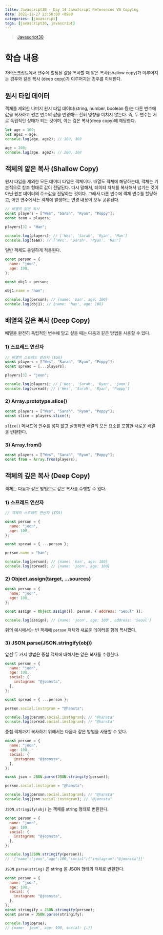 ```yaml
---
title: Javascript30 - Day 14 JavaScript References VS Copying
date: 2021-12-27 23:50:00 +0900
categories: [javascript]
tags: [javascript30, javascript]
---
```


> [Javascript30](https://javascript30.com/)

# 학습 내용

자바스크립트에서 변수에 할당된 값을 복사할 때 얕은 복사(shallow copy)가 이루어지는 경우와 깊은 복사 (deep copy)가 이루어지는 경우를 이해한다.

## 원시 타입 데이터

객체를 제외한 나머지 원시 타입 데이터(string, number, boolean 등)는 다른 변수에 값을 복사하고 원본 변수의 값을 변경해도 전혀 영향을 미치지 않는다. 즉, 두 변수는 서로 독립적인 상태가 되는 것이며, 이는 깊은 복사(deep copy)에 해당한다.

```javascript
let age = 100;
let age2 = age;
console.log(age, age2); // 100, 100

age = 200;
console.log(age, age2); // 200, 100
```

## 객체의 얕은 복사 (Shallow Copy)

원시 타입을 제외한 모든 데이터 타입은 객체이다. 배열도 객체에 해당하는데, 객체는 기본적으로 참조 형태로 값이 전달된다. 다시 말해서, 데이터 자체를 복사해서 넘기는 것이 아닌 원본 데이터의 주소값을 전달하는 것이다. 그래서 다른 변수에 객체 변수를 할당하고, 어떤 변수에서든 객체에 발생하는 변경 내용이 모두 공유된다.

```javascript
// 배열의 얕은 복사
const players = ["Wes", "Sarah", "Ryan", "Poppy"];
const team = players;

players[3] = "Han";

console.log(players); // ['Wes', 'Sarah', 'Ryan', 'Han']
console.log(team); // ['Wes', 'Sarah', 'Ryan', 'Han']
```

일반 객체도 동일하게 적용된다.

```javascript
const person = {
  name: "joon",
  age: 100,
};

const obj1 = person;

obj1.name = "han";

console.log(person); // {name: 'han', age: 100}
console.log(obj1); // {name: 'han', age: 100}
```

## 배열의 깊은 복사 (Deep Copy)

배열을 완전히 독립적인 변수에 담고 싶을 때는 다음과 같은 방법을 사용할 수 있다.

### 1) 스프레드 연산자

```javascript
// 배열의 스프레드 연산자 (ES6)
const players = ["Wes", "Sarah", "Ryan", "Poppy"];
const spread = [...players];

players[3] = "joon";

console.log(players); // ['Wes', 'Sarah', 'Ryan', 'joon']
console.log(spread); // ['Wes', 'Sarah', 'Ryan', 'Poppy']
```

### 2) Array.prototype.slice()

```javascript
const players = ["Wes", "Sarah", "Ryan", "Poppy"];
const slice = players.slice();
```

`slice()` 메서드에 인수를 넣지 않고 실행하면 배열의 모든 요소를 포함한 새로운 배열을 반환한다.

### 3) Array.from()

```javascript
const players = ["Wes", "Sarah", "Ryan", "Poppy"];
const from = Array.from(players);
```

## 객체의 깊은 복사 (Deep Copy)

객체는 다음과 같은 방법으로 깊은 복사를 수행할 수 있다.

### 1) 스프레드 연산자

```javascript
// 객체의 스프레드 연산자 (ES9)

const person = {
  name: "joon",
  age: 100,
};

const spread = { ...person };

person.name = "han";

console.log(person); // {name: 'han', age: 100}
console.log(spread); // {name: 'joon', age: 100}
```

### 2) Object.assign(target, ...sources)

```javascript
const person = {
  name: "joon",
  age: 100,
};

const assign = Object.assign({}, person, { address: "Seoul" });

console.log(assign); // {name: 'joon', age: 100', address: 'Seoul'}
```

위의 예시에서는 빈 객체에 `person` 객체와 새로운 데이터를 함께 복사했다.

### 3) JSON.parse(JSON.stringify(obj))

앞선 두 가지 방법은 중첩 객체에 대해서는 얕은 복사를 수행한다.

```javascript
const person = {
  name: "joon",
  age: 100,
  social: {
    instagram: "@joonsta",
  },
};

const spread = { ...person };

person.social.instagram = "@hansta";

console.log(person.social.instagram); // "@hansta"
console.log(spread.social.instagram); // "@hansta"
```

중첩 객체까지 복사하기 위해서는 다음과 같은 방법을 사용할 수 있다.

```javascript
const person = {
  name: "joon",
  age: 100,
  social: {
    instagram: "@joonsta",
  },
};

const json = JSON.parse(JSON.stringify(person));

person.social.instagram = "@hansta";

console.log(person.social.instagram); // "@hansta"
console.log(json.social.instagram); // "@joonsta"
```

`JSON.stringify(obj)` 는 객체를 string 형태로 변환한다.

```javascript
const person = {
  name: "joon",
  age: 100,
  social: {
    instagram: "@joonsta",
  },
};

console.log(JSON.stringify(person));
// '{"name":"joon","age":100,"social":{"instagram":"@joonsta"}}'
```

`JSON.parse(string)` 은 string 을 JSON 형태의 객체로 변환한다.

```javascript
const person = {
  name: "joon",
  age: 100,
  social: {
    instagram: "@joonsta",
  },
};
const stringify = JSON.stringify(person);
const parse = JSON.parse(stringify);

console.log(parse);
// {name: 'joon', age: 100, social: {…}}
```
